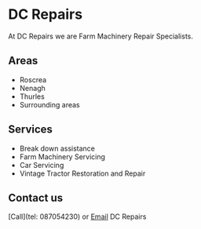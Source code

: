 # DC Repairs

At DC Repairs we are Farm Machinery Repair Specialists.

## Areas

- Roscrea
- Nenagh
- Thurles
- Surrounding areas

## Services

- Break down assistance
- Farm Machinery Servicing
- Car Servicing
- Vintage Tractor Restoration and Repair

## Contact us

[Call](tel: 087054230) or [Email](mailto:derickchadwick@gmail.com) DC Repairs

